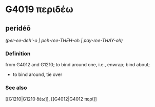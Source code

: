 # G4019 περιδέω

## peridéō

_(per-ee-deh'-o | peh-ree-THEH-oh | pay-ree-THAY-oh)_

### Definition

from G4012 and G1210; to bind around one, i.e., enwrap; bind about; 

- to bind around, tie over

### See also

[[G1210|G1210 δέω]], [[G4012|G4012 περί]]
